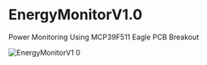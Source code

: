 # EnergyMonitorV1.0
Power Monitoring Using MCP39F511 Eagle PCB Breakout

![EnergyMonitorV1 0](https://user-images.githubusercontent.com/10842885/125770191-373ac7ca-4e9d-4967-94bb-3bfe6954dd04.png)

